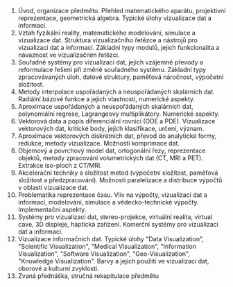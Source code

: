 1. Úvod, organizace předmětu. Přehled matematického aparátu, projektivní reprezentace, geometrická algebra. Typické úlohy vizualizace dat a informací.  
2. Vztah fyzikální reality, matematického modelování, simulace a vizualizace dat. Struktura vizualizačního řetězce a nástrojů pro vizualizaci dat a informací. Základní typy modulů, jejich funkcionalita a návaznost ve vizualizačním řetězci.  
3. Souřadné systémy pro vizualizaci dat, jejich vzájemné převody a reformulace řešení při změně souřadného systému. Základní typy zpracovávaných úloh, datové struktury, paměťová náročnost, výpočetní složitost.  
4. Metody interpolace uspořádaných a neuspořádaných skalárních dat. Radiální bázové funkce a jejich vlastnosti, numerické aspekty.  
5. Aproximace uspořádaných a neuspořádaných skalárních dat, polynomiální regrese, Lagrangeovy multiplikátory. Numerické aspekty.  
6. Vektorová data a popis diferenciální rovnicí (ODE a PDE). Vizualizace vektorových dat, kritické body, jejich klasifikace, určení, význam.  
7. Aproximace vektorových diskrétních dat, převod do analytické formy, redukce, metody vizualizace. Možnosti komprimace dat.  
8. Objemový a povrchový model dat, ortogonální řezy, reprezentace objektů, metody zpracování volumetrických dat (CT, MRI a PET). Extrakce iso-ploch z CT/MRI.  
9. Akcelerační techniky a složitost metod (výpočetní složitost, paměťová složitost a předzpracování). Možnosti paralelizace a distribuce výpočtů v oblasti vizualizace dat.  
10. Problematika reprezentace času. Vliv na výpočty, vizualizaci dat a informací, modelování, simulace a vědecko-technické výpočty. Implementační aspekty.  
11. Systémy pro vizualizaci dat, stereo-projekce, virtuální realita, virtual cave, 3D displeje, haptická zařízení. Komerční systémy pro vizualizaci dat a informací.  
12. Vizualizace informačních dat. Typické úlohy "Data Visualization", "Scientific Visualization", "Medical Visualization", "Information Visualization", "Software Visualization", "Geo-Visualization", "Knowledge Visualization". Barvy a jejich použití ve vizualizaci dat, oborové a kulturní zvyklosti.  
13. Zvaná přednáška, stručná rekapitulace předmětu